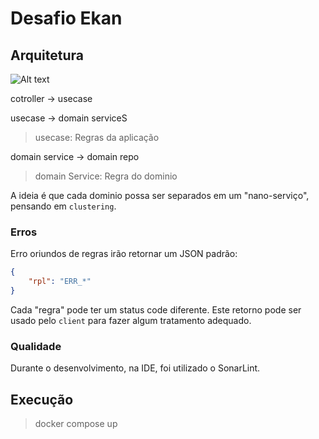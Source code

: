 # Desafio Ekan 


## Arquitetura
![Alt text](https://herbertograca.com/wp-content/uploads/2017/03/2008-onion-architecture5.png)

cotroller -> usecase

usecase -> domain serviceS
> usecase: Regras da aplicação

domain service -> domain repo
> domain Service: Regra do dominio

A ideia é que cada dominio possa ser separados em um "nano-serviço", pensando em `clustering`.

### Erros
Erro oriundos de regras irão retornar um JSON padrão:

```json
{
    "rpl": "ERR_*"
}
```

Cada "regra" pode ter um status code diferente.
Este retorno pode ser usado pelo `client` para fazer algum tratamento adequado.

### Qualidade
Durante o desenvolvimento, na IDE, foi utilizado o SonarLint.

## Execução
> docker compose up

